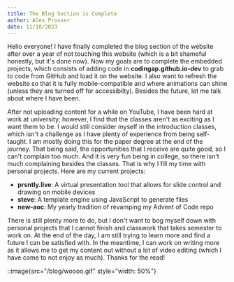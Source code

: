 ```yaml
---
title: The Blog Section is Complete
author: Alex Prosser
date: 11/18/2023
---
```


Hello everyone! I have finally completed the blog section of the website after over a year of not touching this website (which is a bit shameful honestly, but it's done now). Now my goals are to complete the embedded projects, which consists of adding code in **codingap.github.io-dev** to grab to code from GitHub and load it on the website. I also want to refresh the website so that it is fully mobile-compatible and where animations can shine (unless they are turned off for accessibilty). Besides the future, let me talk about where I have been.

After not uploading content for a while on YouTube, I have been hard at work at university; however, I find that the classes aren't as exciting as I want them to be. I would still consider myself in the introduction classes, which isn't a challenge as I have plenty of experience from being self-taught. I am mostly doing this for the paper degree at the end of the journey. That being said, the opportunities that I receive are quite good, so I can't complain too much. And it is very fun being in college, so there isn't much complaining besides the classes. That is why I fill my time with personal projects. Here are my current projects:

- **prsntly.live**: A virtual presentation tool that allows for slide control and drawing on mobile devices
- **steve**: A template engine using JavaScript to generate files
- **new-aoc**: My yearly tradition of revamping my Advent of Code repo

There is still plenty more to do, but I don't want to bog myself down with personal projects that I cannot finish and classwork that takes semester to work on. At the end of the day, I am still trying to learn more and find a future I can be satisfied with. In the meantime, I can work on writing more as it allows me to get my content out without a lot of video editing (which I have come to not enjoy as much). Thanks for the read! 

::image{src="/blog/woooo.gif" style="width: 50%"}